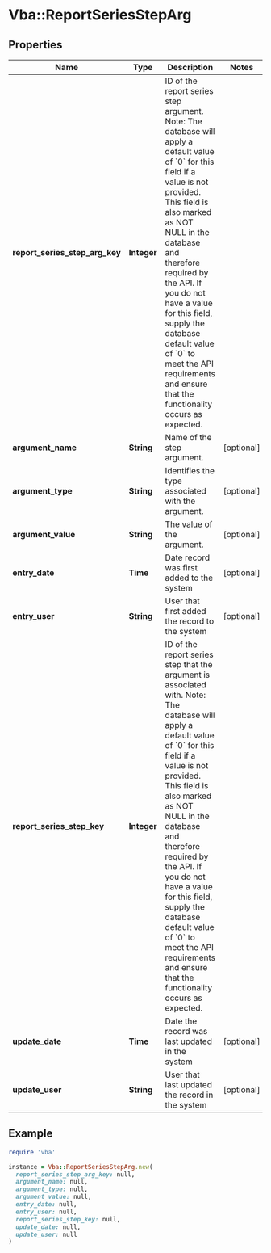 # Vba::ReportSeriesStepArg

## Properties

| Name | Type | Description | Notes |
| ---- | ---- | ----------- | ----- |
| **report_series_step_arg_key** | **Integer** | ID of the report series step argument.  Note: The database will apply a default value of &#x60;0&#x60; for this field if a value is not provided.  This field is also marked as NOT NULL in the database and therefore required by the API.  If you do not have a value for this field, supply the database default value of &#x60;0&#x60; to meet the API requirements and ensure that the functionality occurs as expected. |  |
| **argument_name** | **String** | Name of the step argument. | [optional] |
| **argument_type** | **String** | Identifies the type associated with the argument. | [optional] |
| **argument_value** | **String** | The value of the argument. | [optional] |
| **entry_date** | **Time** | Date record was first added to the system | [optional] |
| **entry_user** | **String** | User that first added the record to the system | [optional] |
| **report_series_step_key** | **Integer** | ID of the report series step that the argument is associated with.  Note: The database will apply a default value of &#x60;0&#x60; for this field if a value is not provided.  This field is also marked as NOT NULL in the database and therefore required by the API.  If you do not have a value for this field, supply the database default value of &#x60;0&#x60; to meet the API requirements and ensure that the functionality occurs as expected. |  |
| **update_date** | **Time** | Date the record was last updated in the system | [optional] |
| **update_user** | **String** | User that last updated the record in the system | [optional] |

## Example

```ruby
require 'vba'

instance = Vba::ReportSeriesStepArg.new(
  report_series_step_arg_key: null,
  argument_name: null,
  argument_type: null,
  argument_value: null,
  entry_date: null,
  entry_user: null,
  report_series_step_key: null,
  update_date: null,
  update_user: null
)
```

